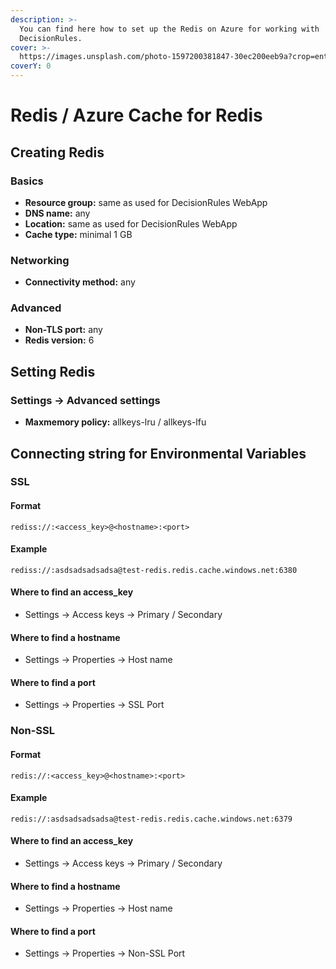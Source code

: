 ```yaml
---
description: >-
  You can find here how to set up the Redis on Azure for working with
  DecisionRules.
cover: >-
  https://images.unsplash.com/photo-1597200381847-30ec200eeb9a?crop=entropy&cs=srgb&fm=jpg&ixid=MnwxOTcwMjR8MHwxfHNlYXJjaHwzfHxBenVyZXxlbnwwfHx8fDE2NTI2ODQxOTE&ixlib=rb-1.2.1&q=85
coverY: 0
---
```


# Redis / Azure Cache for Redis

## Creating Redis

### Basics

* **Resource group:** same as used for DecisionRules WebApp
* **DNS name:** any
* **Location:** same as used for DecisionRules WebApp
* **Cache type:** minimal 1 GB

### Networking

* **Connectivity method:** any

### Advanced

* **Non-TLS port:** any
* **Redis version:** 6

## Setting Redis

### Settings -> Advanced settings

* **Maxmemory policy:** allkeys-lru / allkeys-lfu

## Connecting string for Environmental Variables

### SSL

#### Format

`rediss://:<access_key>@<hostname>:<port>`

#### Example

`rediss://:asdsadsadsadsa@test-redis.redis.cache.windows.net:6380`

#### Where to find an access\_key

* Settings -> Access keys -> Primary / Secondary

#### Where to find a hostname

* Settings -> Properties -> Host name

#### Where to find a port

* Settings -> Properties -> SSL Port

### Non-SSL

#### Format

`redis://:<access_key>@<hostname>:<port>`

#### Example

`redis://:asdsadsadsadsa@test-redis.redis.cache.windows.net:6379`

#### Where to find an access\_key

* Settings -> Access keys -> Primary / Secondary

#### Where to find a hostname

* Settings -> Properties -> Host name

#### Where to find a port

* Settings -> Properties -> Non-SSL Port





